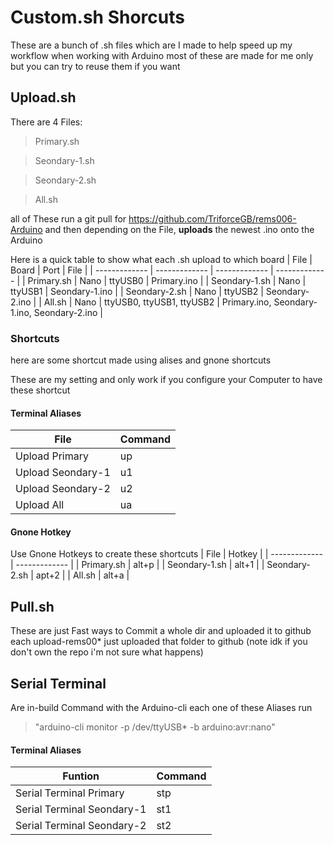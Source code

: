 # Custom.sh Shorcuts
These are a bunch of .sh files which are I made to help speed up my workflow when working with Arduino
most of these are made for me only but you can try to reuse them if you want

## Upload.sh
There are 4 Files:
> Primary.sh

> Seondary-1.sh

> Seondary-2.sh

> All.sh

all of These run a git pull for https://github.com/TriforceGB/rems006-Arduino and then depending on the File, **uploads** the newest .ino onto the Arduino

Here is a quick table to show what each .sh upload to which board
| File  | Board | Port | File |
| ------------- | ------------- | ------------- | ------------- |
| Primary.sh | Nano  | ttyUSB0 | Primary.ino |
| Seondary-1.sh  | Nano  | ttyUSB1 | Seondary-1.ino |
| Seondary-2.sh  | Nano  | ttyUSB2 | Seondary-2.ino |
| All.sh  | Nano  | ttyUSB0, ttyUSB1, ttyUSB2 | Primary.ino, Seondary-1.ino, Seondary-2.ino |

### Shortcuts
here are some shortcut made using alises and gnone shortcuts

These are my setting and only work if you configure your Computer to have these shortcut

#### Terminal Aliases
| File  | Command |
| ------------- | ------------- |
| Upload Primary | up  |
| Upload Seondary-1  | u1  |
| Upload Seondary-2  | u2  |
| Upload All  | ua  |

#### Gnone Hotkey 
Use Gnone Hotkeys to create these shortcuts
| File  | Hotkey |
| ------------- | ------------- |
| Primary.sh | alt+p  |
| Seondary-1.sh  | alt+1  |
| Seondary-2.sh  | apt+2  |
| All.sh | alt+a  |

## Pull.sh
These are just Fast ways to Commit a whole dir and uploaded it to github
each upload-rems00* just uploaded that folder to github
(note idk if you don't own the repo i'm not sure what happens)



## Serial Terminal
Are in-build Command with the Arduino-cli
each one of these Aliases run
> "arduino-cli monitor -p /dev/ttyUSB* -b arduino:avr:nano"

#### Terminal Aliases
| Funtion  | Command |
| ------------- | ------------- |
| Serial Terminal Primary | stp  |
| Serial Terminal Seondary-1  | st1  |
| Serial Terminal Seondary-2  | st2  |
